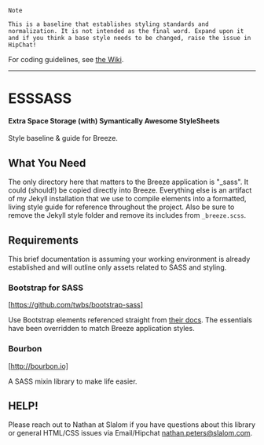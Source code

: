 ```
Note

This is a baseline that establishes styling standards and normalization. It is not intended as the final word. Expand upon it and if you think a base style needs to be changed, raise the issue in HipChat!

```

For coding guidelines, see [the Wiki](https://github.com/dv8withn8/ESSSASS/wiki/ES-Breeze).

***

# ESSSASS
#### Extra Space Storage (with) Symantically Awesome StyleSheets
Style baseline &amp; guide for Breeze.

## What You Need
The only directory here that matters to the Breeze application is "_sass". It could (should!) be copied directly into Breeze. Everything else is an artifact of my Jekyll installation that we use to compile elements into a formatted, living style guide for reference throughout the project. Also be sure to remove the Jekyll style folder and remove its includes from `_breeze.scss`.

## Requirements
This brief documentation is assuming your working environment is already established and will outline only assets related to SASS and styling.

### Bootstrap for SASS
[https://github.com/twbs/bootstrap-sass]

Use Bootstrap elements referenced straight from [their docs](http://getbootstrap.com/css/). The essentials have been overridden to match Breeze application styles.

### Bourbon
[http://bourbon.io]

A SASS mixin library to make life easier.

## HELP!
Please reach out to Nathan at Slalom if you have questions about this library or general HTML/CSS issues via Email/Hipchat nathan.peters@slalom.com.
